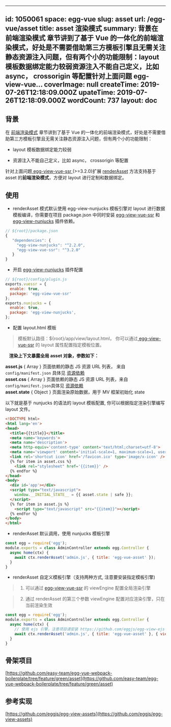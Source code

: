 
---
id: 1050061
space: egg-vue
slug: asset
url: /egg-vue/asset
title: asset 渲染模式
summary: 背景在 前端渲染模式 章节讲到了基于 Vue 的一体化的前端渲染模式，好处是不需要借助第三方模板引擎且无需关注静态资源注入问题，但有两个小的功能限制：layout 模板数据绑定能力较弱资源注入不能自己定义，比如 async， crossorigin 等配置针对上面问题 egg-view-vue...
coverImage: null
createTime: 2019-07-26T12:18:09.000Z 
upateTime: 2019-07-26T12:18:09.000Z
wordCount: 737
layout: doc
---

## 背景

在 [前端渲染模式](/egg-vue/web) 章节讲到了基于 Vue 的一体化的前端渲染模式，好处是不需要借助第三方模板引擎且无需关注静态资源注入问题，但有两个小的功能限制：

- layout 模板数据绑定能力较弱

- 资源注入不能自己定义，比如 async， crossorigin 等配置


针对上面问题[ egg-view-vue-ssr ](https://github.com/easy-team/egg-view-vue-ssr)(>=3.2.0)扩展 [renderAsset](https://github.com/easy-team/egg-view-vue-ssr/blob/master/app/extend/context.js#L8) 方法支持基于 asset 的**前端渲染模式**，方便对 layout 进行定制和数据绑定。<br />


## 使用

- renderAsset 模式默认使用 egg-view-nunjucks 模板引擎对 layout 进行数据模板编译，你需要在项目 package.json 中同时安装 [egg-view-vue-ssr](https://github.com/easy-team/egg-view-vue-ssr) 和 [egg-view-nunjucks](https://github.com/eggjs/egg-view-nunjucks) 插件依赖。


```javascript
// ${root}/package.json
{
   "dependencies": {
     "egg-view-nunjucks": "^2.2.0",
     "egg-view-vue-ssr": "^3.2.0"
   }
}
```

- 开启 [egg-view-nunjucks](https://github.com/eggjs/egg-view-nunjucks) 插件配置


```javascript
// ${root}/config/plugin.js
exports.vuessr = {
  enable: true,
  package: 'egg-view-vue-ssr'
};
exports.nunjucks = {
  enable: true,
  package: 'egg-view-nunjucks',
};
```

- 配置 layout.html  模板


> 模板默认路径：${root}/app/view/layout.html， 你可以通过[ egg-view-vue-ssr](https://github.com/easy-team/egg-view-vue-ssr) 的 layout 属性配置指定模板位置。


   **渲染上下文暴露全局 asset 对象，参数如下：**

**asset.js** { Array } 页面依赖的静态 JS 资源 URL 列表， 来自 `config/manifest.json` 具体见 [资源依赖](/easywebpack/deps)<br />**asset.css** { Array } 页面依赖的静态 JS 资源 URL 列表，来自`config/manifest.json`具体见 [资源依赖](/easywebpack/deps)<br />**asset.state** { Object } 页面渲染原始数据，用于 MV 框架初始化 state

以下就是基于 nunjucks 的语法的 layout 模板配置, 你可以根据指定渲染引擎编写 layout 文件。

```html
<!DOCTYPE html>
<html lang='en'>
<head>
  <title>{{title}}</title>
  <meta name='keywords'>
  <meta name='description'>
  <meta http-equiv='content-type' content='text/html;charset=utf-8'>
  <meta name='viewport' content='initial-scale=1, maximum-scale=1, user-scalable=no, minimal-ui'>
  <link rel='shortcut icon' href='/favicon.ico' type='image/x-icon' />
  {% for item in asset.css %}
    <link rel="stylesheet" href='{{item}}' />
  {% endfor %}
</head>
<body>
  <div id='app'></div>
  <script type="text/javascript">
    window.__INITIAL_STATE__ = {{ asset.state | safe }};
  </script>
  {% for item in asset.js %}
    <script type="text/javascript" src="{{item}}"></script>
  {% endfor %}
</body>
</html>
```

- renderAsset  默认调用，使用 nunjucks 模板引擎


```javascript
const egg = require('egg');
module.exports = class AdminController extends egg.Controller {
  async home(ctx) {
    await ctx.renderAsset('admin.js', { title: 'egg-vue-asset' });
  }
}
```

- renderAsset 自定义模板引擎（支持两种方式, 注意要安装指定模板引擎)


> 1. 可以通过 [egg-view-vue-ssr](https://github.com/easy-team/egg-view-vue-ssr) 的 viewEngine  配置全局渲染引擎

> 2. 通过 renderAsset 的第三个参数 viewEngine 配置对应渲染引擎，只在当前渲染生效

> 

```javascript
const egg = require('egg');
module.exports = class AdminController extends egg.Controller {
  async home(ctx) {
    // 使用 ejs 引擎，注意项目请安装 https://github.com/eggjs/egg-view-ejs 依赖
    await ctx.renderAsset('admin.js', { title: 'egg-vue-asset' }, { viewEngine: 'ejs' });
  }
}
```


## 骨架项目

[https://github.com/easy-team/egg-vue-webpack-boilerplate/tree/feature/green/asset](https://github.com/easy-team/egg-vue-webpack-boilerplate/tree/feature/green/asset)



## 参考实现

[https://github.com/eggjs/egg-view-assets](https://github.com/eggjs/egg-view-assets)


  